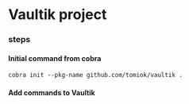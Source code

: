 # Vaultik project

### steps
#### Initial command from cobra
`cobra init --pkg-name github.com/tomiok/vaultik .`

#### Add commands to Vaultik
